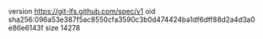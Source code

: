 version https://git-lfs.github.com/spec/v1
oid sha256:096a53e387f5ac8550cfa3590c3b0d474424ba1df6dff88d2a4d3a0e86e6143f
size 14278
